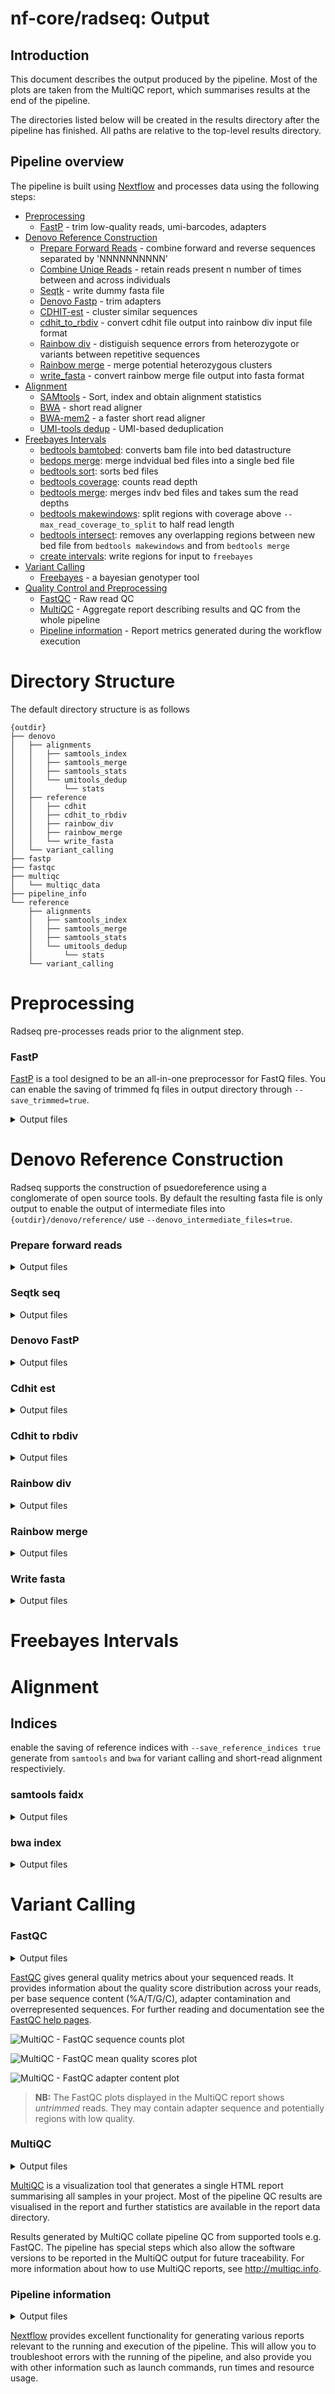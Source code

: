 # nf-core/radseq: Output

## Introduction

This document describes the output produced by the pipeline. Most of the plots are taken from the MultiQC report, which summarises results at the end of the pipeline.

The directories listed below will be created in the results directory after the pipeline has finished. All paths are relative to the top-level results directory.

## Pipeline overview

The pipeline is built using [Nextflow](https://www.nextflow.io/) and processes data using the following steps:

- [Preprocessing](#preprocessing)
    - [FastP](#fastp) - trim low-quality reads, umi-barcodes, adapters
- [Denovo Reference Construction](#denovo-reference-construction)
    - [Prepare Forward Reads](#prepare-forward-reads) - combine forward and reverse sequences separated by 'NNNNNNNNNN'
    - [Combine Uniqe Reads](#combine-uniq-reads) - retain reads present n number of times between and across individuals
    - [Seqtk](#seqtk-seq) - write dummy fasta file
    - [Denovo Fastp](#denovo-fastp) - trim adapters
    - [CDHIT-est](#cdhit-est) - cluster similar sequences
    - [cdhit_to_rbdiv](#cdhit-to-rbdiv) - convert cdhit file output into rainbow div input file format
    - [Rainbow div](#rainbow-div) - distiguish sequence errors from heterozygote or variants between repetitive sequences
    - [Rainbow merge](#rainbow-merge) - merge potential heterozygous clusters
    - [write_fasta](#write_fasta) - convert rainbow merge file output into fasta format
- [Alignment](#alignment)
    - [SAMtools](#samtools) - Sort, index and obtain alignment statistics
    - [BWA](#bwa) - short read aligner
    - [BWA-mem2](#bwa-mem2) - a faster short read aligner 
    - [UMI-tools dedup](#umi-tools-dedup) - UMI-based deduplication
- [Freebayes Intervals](#freebayes-intervals)
    - [bedtools bamtobed](#bedtools-bamtobed): converts bam file into bed datastructure
    - [bedops merge](#bedops-merge): merge indvidual bed files into a single bed file
    - [bedtools sort](#bedtools-sort): sorts bed files
    - [bedtools coverage](#bedtools-coverage): counts read depth
    - [bedtools merge](#bedtools-merge): merges indv bed files and takes sum the read depths
    - [bedtools makewindows](#bedtools-makewindows): split regions with coverage above `--max_read_coverage_to_split` to half read length
    - [bedtools intersect](#bedtools-intersect): removes any overlapping regions between new bed file from `bedtools makewindows` and from `bedtools merge`
    - [create intervals](#create-intervals): write regions for input to `freebayes`
- [Variant Calling](#variant-calling)
    - [Freebayes](#freebayes) - a bayesian genotyper tool
- [Quality Control and Preprocessing](#qc-and-reporting)
    - [FastQC](#fastqc) - Raw read QC
    - [MultiQC](#multiqc) - Aggregate report describing results and QC from the whole pipeline
    - [Pipeline information](#pipeline-information) - Report metrics generated during the workflow execution

# Directory Structure

The default directory structure is as follows

```
{outdir}
├── denovo
│   ├── alignments
│   │   ├── samtools_index
│   │   ├── samtools_merge
│   │   ├── samtools_stats
│   │   └── umitools_dedup
│   │       └── stats
│   ├── reference
│   │   ├── cdhit
│   │   ├── cdhit_to_rbdiv
│   │   ├── rainbow_div
│   │   ├── rainbow_merge
│   │   └── write_fasta
│   └── variant_calling
├── fastp
├── fastqc
├── multiqc
│   └── multiqc_data
├── pipeline_info
└── reference
    ├── alignments
    │   ├── samtools_index
    │   ├── samtools_merge
    │   ├── samtools_stats
    │   └── umitools_dedup
    │       └── stats
    └── variant_calling
```

# Preprocessing

Radseq pre-processes reads prior to the alignment step.

### FastP

[FastP](https://github.com/OpenGene/fastp) is a tool designed to be an all-in-one preprocessor for FastQ files. You can enable the saving of trimmed fq files in output directory through `--save_trimmed=true`.

<details markdown="1">
<summary>Output files</summary>

* `{outdir}/fastp/`
    * `*_fastp.html`: Fastp report containing quality metrics.
    * `*_fastp.log`: Log output containing statistics
    * `*.fq.gz`: trimmed fq files

</details>

# Denovo Reference Construction

Radseq supports the construction of psuedoreference using a conglomerate of open source tools. By default the resulting fasta file is only output to enable the output of intermediate files into `{outdir}/denovo/reference/` use `--denovo_intermediate_files=true`. 

### Prepare forward reads

<details markdown="1">
<summary>Output files</summary>

* `{outdir}/denovo/reference`
    * `*.uniq.seqs`: all unique sequences

</details>

### Seqtk seq

<details markdown="1">
<summary>Output files</summary>

* `{outdir}/denovo/reference/seqtk`
    * `*.seqtk-seq`: dummy fasta file

</details>

### Denovo FastP

<details markdown="1">
<summary>Output files</summary>

* `{outdir}/denovo/reference/fastp`
    * `*.uniq.fasta`: fasta format
    * `*.totaluniqseq`: all unique sequences remaining after data cutoffs and adapter trimming

</details>

### Cdhit est

<details markdown="1">
<summary>Output files</summary>

* `{outdir}/denovo/reference/cdhit`
    * `*_cdhit.logs`: log output from cdhit-est
    * `*.clstr`: clstr output used to convert into rainbow div format

</details>

### Cdhit to rbdiv

<details markdown="1">
<summary>Output files</summary>

* `{outdir}/denovo/reference/cdhit_to_rbdiv`
    * `*.sort.contig.cluster.ids`: file used for conversion of `cd-hit` to `Rainbow` input
    * `*.contig.cluster.totaluniqseq`: used during assembly
    * `*.rcluster`: input for `Rainbow`

</details>

### Rainbow div

<details markdown="1">
<summary>Output files</summary>

* `{outdir}/denovo/reference/rainbow_div`
    * `*_rbdiv.out`: rainbow div output file
    * `*.log`: log file

</details>


### Rainbow merge

<details markdown="1">
<summary>Output files</summary>

* `{outdir}/denovo/reference/rainbow_div`
    * `*_rainbow.fasta`: final fasta file used in subsequent processes

</details>

### Write fasta

<details markdown="1">
<summary>Output files</summary>

* `{outdir}/denovo/reference/rainbow_div`
    * `*_rbmerge.out`: rainbow merge output file
    * `*_rbmerge.log`: log file


</details>

# Freebayes Intervals

# Alignment

## Indices
enable the saving of reference indices with `--save_reference_indices true` generate from `samtools` and `bwa` for variant calling and short-read alignment respectiviely. 

### samtools faidx

<details markdown="1">
<summary>Output files</summary>

* `{outdir}/denovo/reference/index`
    * `*.fai`: samtools fai index

</details>

### bwa index

<details markdown="1">
<summary>Output files</summary>

* `{outdir}/denovo/reference/index`
    * `*_rbmerge.out`: rainbow merge output file

</details>

# Variant Calling

### FastQC

<details markdown="1">
<summary>Output files</summary>

* `fastqc/`
    * `*_fastqc.html`: FastQC report containing quality metrics.
    * `*_fastqc.zip`: Zip archive containing the FastQC report, tab-delimited data file and plot images.

</details>

[FastQC](http://www.bioinformatics.babraham.ac.uk/projects/fastqc/) gives general quality metrics about your sequenced reads. It provides information about the quality score distribution across your reads, per base sequence content (%A/T/G/C), adapter contamination and overrepresented sequences. For further reading and documentation see the [FastQC help pages](http://www.bioinformatics.babraham.ac.uk/projects/fastqc/Help/).

![MultiQC - FastQC sequence counts plot](images/mqc_fastqc_counts.png)

![MultiQC - FastQC mean quality scores plot](images/mqc_fastqc_quality.png)

![MultiQC - FastQC adapter content plot](images/mqc_fastqc_adapter.png)

> **NB:** The FastQC plots displayed in the MultiQC report shows _untrimmed_ reads. They may contain adapter sequence and potentially regions with low quality.

### MultiQC

<details markdown="1">
<summary>Output files</summary>

* `multiqc/`
    * `multiqc_report.html`: a standalone HTML file that can be viewed in your web browser.
    * `multiqc_data/`: directory containing parsed statistics from the different tools used in the pipeline.
    * `multiqc_plots/`: directory containing static images from the report in various formats.

</details>

[MultiQC](http://multiqc.info) is a visualization tool that generates a single HTML report summarising all samples in your project. Most of the pipeline QC results are visualised in the report and further statistics are available in the report data directory.

Results generated by MultiQC collate pipeline QC from supported tools e.g. FastQC. The pipeline has special steps which also allow the software versions to be reported in the MultiQC output for future traceability. For more information about how to use MultiQC reports, see <http://multiqc.info>.

### Pipeline information

<details markdown="1">
<summary>Output files</summary>

* `pipeline_info/`
    * Reports generated by Nextflow: `execution_report.html`, `execution_timeline.html`, `execution_trace.txt` and `pipeline_dag.dot`/`pipeline_dag.svg`.
    * Reports generated by the pipeline: `pipeline_report.html`, `pipeline_report.txt` and `software_versions.yml`. The `pipeline_report*` files will only be present if the `--email` / `--email_on_fail` parameter's are used when running the pipeline.
    * Reformatted samplesheet files used as input to the pipeline: `samplesheet.valid.csv`.

</details>

[Nextflow](https://www.nextflow.io/docs/latest/tracing.html) provides excellent functionality for generating various reports relevant to the running and execution of the pipeline. This will allow you to troubleshoot errors with the running of the pipeline, and also provide you with other information such as launch commands, run times and resource usage.
